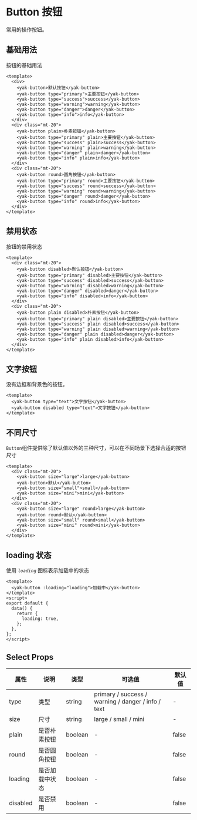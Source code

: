 # Button 按钮

常用的操作按钮。

## 基础用法

按钮的基础用法

```vue demo
<template>
  <div>
    <yak-button>默认按钮</yak-button>
    <yak-button type="primary">主要按钮</yak-button>
    <yak-button type="success">success</yak-button>
    <yak-button type="warning">warning</yak-button>
    <yak-button type="danger">danger</yak-button>
    <yak-button type="info">info</yak-button>
  </div>
  <div class="mt-20">
    <yak-button plain>朴素按钮</yak-button>
    <yak-button type="primary" plain>主要按钮</yak-button>
    <yak-button type="success" plain>success</yak-button>
    <yak-button type="warning" plain>warning</yak-button>
    <yak-button type="danger" plain>danger</yak-button>
    <yak-button type="info" plain>info</yak-button>
  </div>
  <div class="mt-20">
    <yak-button round>圆角按钮</yak-button>
    <yak-button type="primary" round>主要按钮</yak-button>
    <yak-button type="success" round>success</yak-button>
    <yak-button type="warning" round>warning</yak-button>
    <yak-button type="danger" round>danger</yak-button>
    <yak-button type="info" round>info</yak-button>
  </div>
</template>
```

## 禁用状态

按钮的禁用状态

```vue demo
<template>
  <div class="mt-20">
    <yak-button disabled>默认按钮</yak-button>
    <yak-button type="primary" disabled>主要按钮</yak-button>
    <yak-button type="success" disabled>success</yak-button>
    <yak-button type="warning" disabled>warning</yak-button>
    <yak-button type="danger" disabled>danger</yak-button>
    <yak-button type="info" disabled>info</yak-button>
  </div>
  <div class="mt-20">
    <yak-button plain disabled>朴素按钮</yak-button>
    <yak-button type="primary" plain disabled>主要按钮</yak-button>
    <yak-button type="success" plain disabled>success</yak-button>
    <yak-button type="warning" plain disabled>warning</yak-button>
    <yak-button type="danger" plain disabled>danger</yak-button>
    <yak-button type="info" plain disabled>info</yak-button>
  </div>
</template>
```

## 文字按钮

没有边框和背景色的按钮。

```vue demo
<template>
  <yak-button type="text">文字按钮</yak-button>
  <yak-button disabled type="text">文字按钮</yak-button>
</template>
```

## 不同尺寸

`Button`组件提供除了默认值以外的三种尺寸，可以在不同场景下选择合适的按钮尺寸

```vue demo
<template>
  <div class="mt-20">
    <yak-button size="large">large</yak-button>
    <yak-button>默认</yak-button>
    <yak-button size="small">small</yak-button>
    <yak-button size="mini">mini</yak-button>
  </div>
  <div class="mt-20">
    <yak-button size="large" round>large</yak-button>
    <yak-button round>默认</yak-button>
    <yak-button size="small" round>small</yak-button>
    <yak-button size="mini" round>mini</yak-button>
  </div>
</template>
```

## loading 状态

使用 _`loading`_ 图标表示加载中的状态

```vue demo
<template>
  <yak-button :loading="loading">加载中</yak-button>
</template>
<script>
export default {
  data() {
    return {
      loading: true,
    };
  },
};
</script>
```

## Select Props

| 属性     | 说明           | 类型    | 可选值                                             | 默认值 |
| -------- | -------------- | ------- | -------------------------------------------------- | ------ |
| type     | 类型           | string  | primary / success / warning / danger / info / text | -      |
| size     | 尺寸           | string  | large / small / mini                               | -      |
| plain    | 是否朴素按钮   | boolean | -                                                  | false  |
| round    | 是否圆角按钮   | boolean | -                                                  | false  |
| loading  | 是否加载中状态 | boolean | -                                                  | false  |
| disabled | 是否禁用       | boolean | -                                                  | false  |
